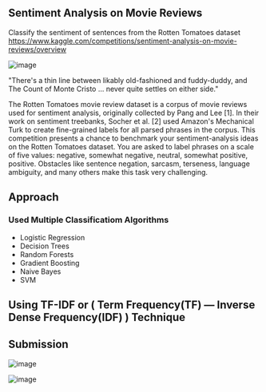 ## Sentiment Analysis on Movie Reviews
Classify the sentiment of sentences from the Rotten Tomatoes dataset
 <https://www.kaggle.com/competitions/sentiment-analysis-on-movie-reviews/overview>
 
 ![image](https://github.com/AnshulRanjan2004/NLP/assets/91585064/dc4ec88a-40fa-4792-896c-68e685d67c9a)

"There's a thin line between likably old-fashioned and fuddy-duddy, and The Count of Monte Cristo ... never quite settles on either side."

The Rotten Tomatoes movie review dataset is a corpus of movie reviews used for sentiment analysis, originally collected by Pang and Lee [1]. In their work on sentiment treebanks, Socher et al. [2] used Amazon's Mechanical Turk to create fine-grained labels for all parsed phrases in the corpus. This competition presents a chance to benchmark your sentiment-analysis ideas on the Rotten Tomatoes dataset. You are asked to label phrases on a scale of five values: negative, somewhat negative, neutral, somewhat positive, positive. Obstacles like sentence negation, sarcasm, terseness, language ambiguity, and many others make this task very challenging.

## Approach
### Used Multiple Classificatiom Algorithms
* Logistic Regression
* Decision Trees
* Random Forests
* Gradient Boosting
* Naive Bayes
* SVM

## Using TF-IDF or ( Term Frequency(TF) — Inverse Dense Frequency(IDF) ) Technique

## Submission

![image](https://github.com/AnshulRanjan2004/NLP/assets/91585064/68fbde13-38c5-4327-8ca0-d6c93f6d4996)

![image](https://github.com/AnshulRanjan2004/NLP/assets/91585064/196407fe-ed71-49d4-8d4a-6f955ae04cd7)
